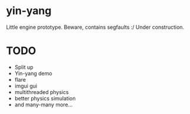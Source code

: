 # yin-yang
Little engine prototype. Beware, contains segfaults :/ Under construction.

# TODO
- Split up
- Yin-yang demo
- flare
- imgui gui
- multithreaded physics
- better physics simulation
- and many-many more...
